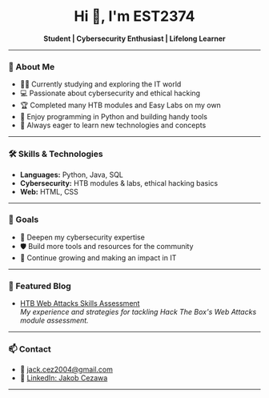 <h1 align="center">Hi 👋, I'm EST2374</h1>

<p align="center">
  <b>Student | Cybersecurity Enthusiast | Lifelong Learner</b>
</p>

---

### 🚀 About Me

- 🧑‍🎓 Currently studying and exploring the IT world  
- 💻 Passionate about cybersecurity and ethical hacking  
- 🏆 Completed many HTB modules and Easy Labs on my own  
- 🐍 Enjoy programming in Python and building handy tools  
- 📖 Always eager to learn new technologies and concepts

---

### 🛠️ Skills & Technologies

- **Languages:** Python, Java, SQL
- **Cybersecurity:** HTB modules & labs, ethical hacking basics
- **Web:** HTML, CSS

---

### 🎯 Goals

- 🚀 Deepen my cybersecurity expertise  
- 🛡️ Build more tools and resources for the community  
- 🌱 Continue growing and making an impact in IT

---

### 📝 Featured Blog

- [HTB Web Attacks Skills Assessment](https://medium.com/@est_21/htb-web-attacks-skills-assessment-c9b0fd6d9aca)  
  _My experience and strategies for tackling Hack The Box's Web Attacks module assessment._

---

### 📫 Contact

- 📧 [jack.cez2004@gmail.com](mailto:jack.cez2004@gmail.com)
- 💼 [LinkedIn: Jakob Cezawa](https://www.linkedin.com/in/jakob-cezawa-03b69535b/)

---

<!--
**EST2374/EST2374** is a ✨ special ✨ repository because its README.md (this file) appears on your GitHub profile.
-->
